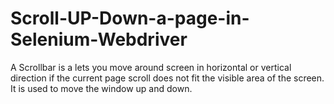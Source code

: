 # Scroll-UP-Down-a-page-in-Selenium-Webdriver
A Scrollbar is a lets you move around screen in horizontal or vertical direction if the current page scroll does not fit the visible area of the screen. It is used to move the window up and down.
